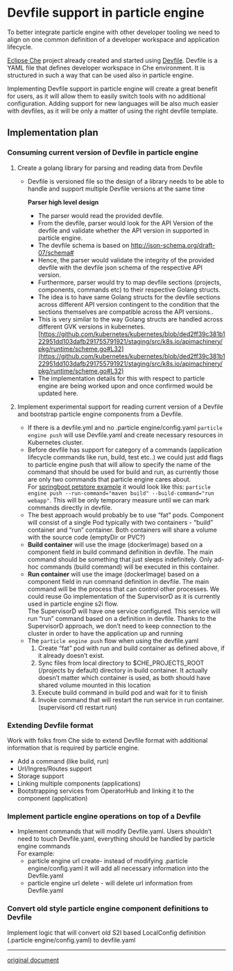 
# Devfile support in particle engine

To better integrate particle engine with other developer tooling we need to align on one common definition of a developer workspace and application lifecycle.

[Eclipse Che](https://github.com/eclipse/che) project already created and started using [Devfile](https://github.com/daniel-pickens/devfile). Devfile is a YAML file that defines developer workspace in Che environment. It is structured in such a way that can be used also in particle engine.

Implementing Devfile support in particle engine will create a great benefit for users, as it will allow them to easily switch tools with no additional configuration. Adding support for new languages will be also much easier with devfiles, as it will be only a matter of using the right devfile template.

## Implementation plan

### Consuming current version of Devfile in particle engine

1. Create a golang library for parsing and reading data from Devfile
    * Devfile is versioned file so the design of a library needs to be able to handle and support multiple Devfile versions at the same time

        **Parser high level design**
        * The parser would read the provided devfile.
        * From the devfile, parser would look for the API Version of the devfile and validate whether the API version in supported in particle engine.
        * The devfile schema is based on <http://json-schema.org/draft-07/schema#>
        * Hence, the parser would validate the integrity of the provided devfile with the devfile json schema of the respective API version.
        * Furthermore, parser would try to map devfile sections (projects, components, commands etc) to their respective Golang structs.
        * The idea is to have same Golang structs for the devfile sections across different API version contingent to the condition that the sections themselves are compatible across the API versions..
        * This is very similar to the way Golang structs are handled across different GVK versions in kubernetes. [https://github.com/kubernetes/kubernetes/blob/ded2ff39c381b122951dd103dafb291755791921/staging/src/k8s.io/apimachinery/pkg/runtime/scheme.go#L32](https://github.com/kubernetes/kubernetes/blob/ded2ff39c381b122951dd103dafb291755791921/staging/src/k8s.io/apimachinery/pkg/runtime/scheme.go#L32)
        * The implementation details for this with respect to particle engine are being worked upon and once confirmed would be updated here.

2. Implement experimental support for reading current version of a Devfile and bootstrap particle engine components from a Devfile.
    * If there is a devfile.yml and no .particle engine/config.yaml `particle engine push` will use Devfile.yaml and create necessary resources in Kubernetes cluster.
    * Before devfile has support for category of a commands (application lifecycle commands like run, build, test etc..) we could just add flags to particle engine push that will allow to specify the name of the command that should be used for build and run, as currently those are only two commands that particle engine cares about. \
For [springboot petstore example](https://github.com/eclipse/che-devfile-registry/blob/master/devfiles/java-web-spring/devfile.yaml) it would look like this: `particle engine push --run-command="maven build" --build-command="run webapp"`.
This will be only temporary measure until we can mark commands directly in devfile.
    * The best approach would probably be to use “fat” pods. Component will consist of a single Pod typically with two containers - “build” container and “run” container. Both containers will share a volume with the source code (emptyDir or PVC?)
    * **Build container** will use the image (dockerImage) based on a component field in build command definition in devfile. The main command should be something that just sleeps indefinitely.  Only ad-hoc commands (build command) will be executed in this container.
    * **Run container** will use the image  (dockerImage) based on a component field in run command definition in devfile. The main command will be the process that can control other processes. We could reuse Go implementation of the SupervisorD as it is currently used in particle engine s2i flow. \
The SupervisorD will have one service configured. This service will run “run” command based on a definition in devfile. Thanks to the SupervisorD approach, we don’t need to keep connection to the cluster in order to have the application up and running
    * The `particle engine push` flow when using the devfile.yaml
        1. Create “fat” pod with run and build container as defined above, if it already doesn’t exist.
        2. Sync files from local directory to $CHE_PROJECTS_ROOT (/projects by default) directory in build container. It actually doesn’t matter which container is used, as both should have shared volume mounted in this location
        3. Execute build command in build pod and wait for it to finish
        4. Invoke command that will restart the run service in run container. (supervisord ctl restart run)

### Extending Devfile format

Work with folks from Che side to extend Devfile format with additional information that is required by particle engine.

* Add a command (like build, run)
* Url/Ingres/Routes support
* Storage support
* Linking multiple components (applications)
* Bootstrapping services from OperatorHub and linking it to the component (application)

### Implement particle engine operations on top of a Devfile

* Implement commands that will modify Devfile.yaml. Users shouldn’t need to touch Devfile.yaml, everything should be handled by particle engine commands \
For example:
  * particle engine url create- instead of modifying .particle engine/config.yaml it will add all necessary information into the Devfile.yaml
  * particle engine url delete - will delete url information from Devfile.yaml

### Convert old style particle engine component definitions  to Devfile

Implement logic that will convert old S2I based LocalConfig definition (.particle engine/config.yaml) to devfile.yaml

---
[original document](https://docs.google.com/document/d/16OUCIvuoTPuJfqS32RLNDgJS1ZJ-sY3NDR9ZMP6wQH4)
